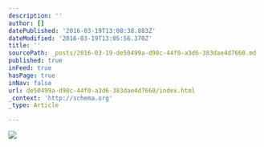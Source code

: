 ```yaml
---
description: ''
author: []
datePublished: '2016-03-19T13:08:38.883Z'
dateModified: '2016-03-19T13:05:56.370Z'
title: ''
sourcePath: _posts/2016-03-19-de50499a-d98c-44f0-a3d6-383dae4d7660.md
published: true
inFeed: true
hasPage: true
inNav: false
url: de50499a-d98c-44f0-a3d6-383dae4d7660/index.html
_context: 'http://schema.org'
_type: Article

---
```

![](https://the-grid-user-content.s3-us-west-2.amazonaws.com/616497f0-b3ee-41d3-9ec7-76f70e64cc40.png)